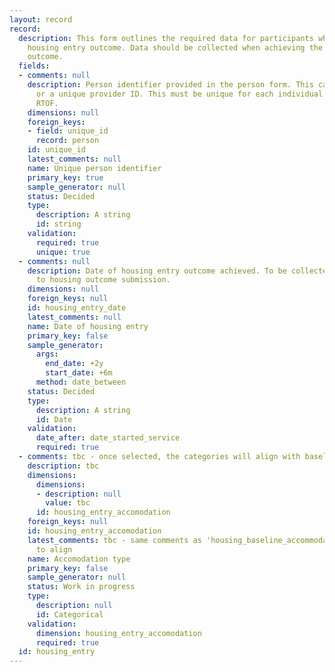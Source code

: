 ```yaml
---
layout: record
record:
  description: This form outlines the required data for participants who achieve the
    housing entry outcome. Data should be collected when achieving the housing entry
    outcome.
  fields:
  - comments: null
    description: Person identifier provided in the person form. This can be a NINO
      or a unique provider ID. This must be unique for each individual supported on
      RTOF.
    dimensions: null
    foreign_keys:
    - field: unique_id
      record: person
    id: unique_id
    latest_comments: null
    name: Unique person identifier
    primary_key: true
    sample_generator: null
    status: Decided
    type:
      description: A string
      id: string
    validation:
      required: true
      unique: true
  - comments: null
    description: Date of housing entry outcome achieved. To be collected once at entry
      to housing outcome submission.
    dimensions: null
    foreign_keys: null
    id: housing_entry_date
    latest_comments: null
    name: Date of housing entry
    primary_key: false
    sample_generator:
      args:
        end_date: +2y
        start_date: +6m
      method: date_between
    status: Decided
    type:
      description: A string
      id: Date
    validation:
      date_after: date_started_service
      required: true
  - comments: tbc - once selected, the categories will align with baseline collection
    description: tbc
    dimensions:
      dimensions:
      - description: null
        value: tbc
      id: housing_entry_accomodation
    foreign_keys: null
    id: housing_entry_accomodation
    latest_comments: tbc - same comments as 'housing_baseline_accommodation', categories
      to align
    name: Accomodation type
    primary_key: false
    sample_generator: null
    status: Work in progress
    type:
      description: null
      id: Categorical
    validation:
      dimension: housing_entry_accomodation
      required: true
  id: housing_entry
---
```

